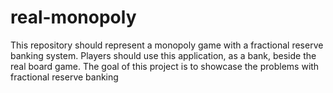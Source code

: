 # real-monopoly
This repository should represent a monopoly game with a fractional reserve banking system. Players should use this application, as a bank, beside the real board game. The goal of this project is to showcase the problems with fractional reserve banking
